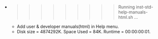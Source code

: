 * >>>>>>>>> Running inst-std-help-manuals-html.sh ...
  * Add user & developer manuals(html) in Help menu.
  * Disk size = 4874292K. Space Used = 84K. Runtime = 00:00:00:01.
